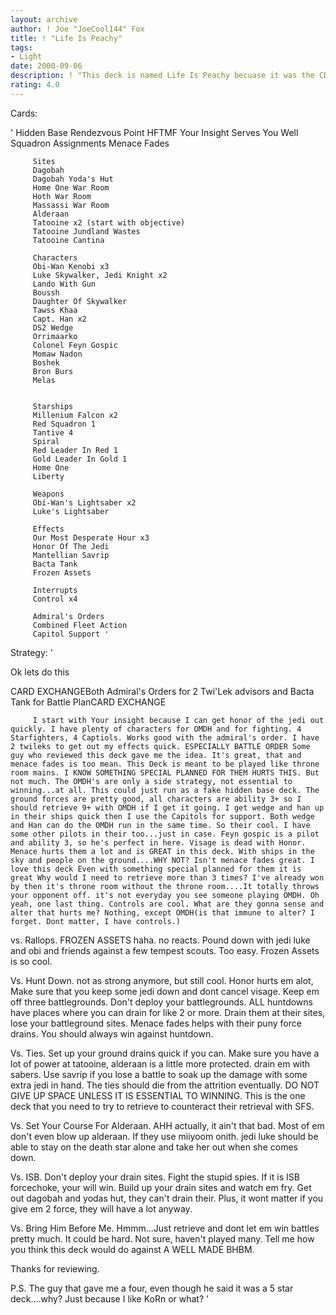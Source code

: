 ```yaml
---
layout: archive
author: ! Joe "JoeCool144" Fox
title: ! "Life Is Peachy"
tags:
- Light
date: 2000-09-06
description: ! "This deck is named Life Is Peachy becuase it was the CD I was listening to when I redid my deck, Our Most Desperate Hour."
rating: 4.0
---
```

Cards: 

'
		 Hidden Base
		 Rendezvous Point
		 HFTMF
		 Your Insight Serves You Well
		 Squadron Assignments
		 Menace Fades

		 Sites
		 Dagobah
		 Dagobah Yoda's Hut
		 Home One War Room
		 Hoth War Room
		 Massassi War Room
		 Alderaan
		 Tatooine x2 (start with objective)
		 Tatooine Jundland Wastes
		 Tatooine Cantina

		 Characters
		 Obi-Wan Kenobi x3
		 Luke Skywalker, Jedi Knight x2
		 Lando With Gun
		 Boussh
		 Daughter Of Skywalker
		 Tawss Khaa
		 Capt. Han x2
		 DS2 Wedge
		 Orrimaarko
		 Colonel Feyn Gospic
		 Momaw Nadon
		 Boshek
		 Bron Burs
		 Melas


		 Starships
		 Millenium Falcon x2
		 Red Squadron 1
		 Tantive 4
		 Spiral
		 Red Leader In Red 1
		 Gold Leader In Gold 1
		 Home One
		 Liberty

		 Weapons
		 Obi-Wan's Lightsaber x2
		 Luke's Lightsaber

		 Effects
		 Our Most Desperate Hour x3
		 Honor Of The Jedi
		 Mantellian Savrip
		 Bacta Tank
		 Frozen Assets

		 Interrupts
		 Control x4

		 Admiral's Orders
		 Combined Fleet Action
		 Capitol Support '

Strategy: '

Ok lets do this

CARD EXCHANGEBoth Admiral's Orders for 2 Twi'Lek advisors and Bacta Tank for Battle PlanCARD EXCHANGE


		 I start with Your insight because I can get honor of the jedi out quickly. I have plenty of characters for OMDH and for fighting. 4 Starfighters, 4 Captiols. Works good with the admiral's order. I have 2 twileks to get out my effects quick. ESPECIALLY BATTLE ORDER Some guy who reviewed this deck gave me the idea. It's great, that and menace fades is too mean. This Deck is meant to be played like throne room mains. I KNOW SOMETHING SPECIAL PLANNED FOR THEM HURTS THIS. But not much. The OMDH's are only a side strategy, not essential to winning...at all. This could just run as a fake hidden base deck. The ground forces are pretty good, all characters are ability 3+ so I should retrieve 9+ with OMDH if I get it going. I get wedge and han up in their ships quick then I use the Capitols for support. Both wedge and Han can do the OMDH run in the same time. So their cool. I have some other pilots in their too...just in case. Feyn gospic is a pilot   and ability 3, so he's perfect in here. Visage is dead with Honor. Menace hurts them a lot and is GREAT in this deck. With ships in the sky and people on the ground....WHY NOT? Isn't menace fades great. I love this deck Even with something special planned for them it is great Why would I need to retrieve more than 3 times? I've already won by then it's throne room without the throne room....It totally throws your opponent off. it's not everyday you see someone playing OMDH. Oh yeah, one last thing. Controls are cool. What are they gonna sense and alter that hurts me? Nothing, except OMDH(is that immune to alter? I forget. Dont matter, I have controls.)

vs. Rallops.
FROZEN ASSETS haha. no reacts. Pound down with jedi luke and obi and friends against a few tempest scouts. Too easy. Frozen Assets is so cool.

Vs. Hunt Down.
not as strong anymore, but still cool. Honor hurts em alot, Make sure that you keep some jedi down and dont cancel visage. Keep em off three battlegrounds. Don't deploy your battlegrounds. ALL huntdowns have places where you can drain for like 2 or more. Drain them at their sites, lose your battleground sites. Menace fades helps with their puny force drains. You should always win against huntdown.

Vs. Ties.
Set up your ground drains quick if you can. Make sure you have a lot of power at tatooine, alderaan is a little more protected. drain em with sabers. Use savrip if you lose a battle to soak up the damage with some extra jedi in hand. The ties should die from the attrition eventually. DO NOT GIVE UP SPACE UNLESS IT IS ESSENTIAL TO WINNING. This is the one deck that you need to try to retrieve to counteract their retrieval with SFS.

Vs. Set Your Course For Alderaan.
AHH actually, it ain't that bad. Most of em don't even blow up alderaan. If they use miiyoom onith. jedi luke should be able to stay on the death star alone and take her out when she comes down.

Vs. ISB.
Don't deploy your drain sites. Fight the stupid spies. If it is ISB forcechoke, your will win. Build up your drain sites and watch em fry. Get out dagobah and yodas hut, they can't drain their. Plus, it wont matter if you give em 2 force, they will have a lot anyway.

Vs. Bring Him Before Me.
Hmmm...Just retrieve and dont let em win battles pretty much. It could be hard. Not sure, haven't played many. Tell me how you think this deck would do against A WELL MADE BHBM.

Thanks for reviewing.

P.S. The guy that gave me a four, even though he said it was a 5 star deck....why? Just because I like KoRn or what?   '